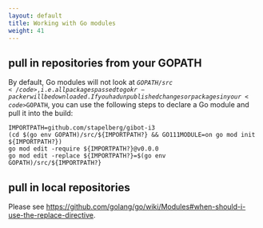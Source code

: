 ```yaml
---
layout: default
title: Working with Go modules
weight: 41
---
```


## pull in repositories from your GOPATH

By default, Go modules will not look at <code>$GOPATH/src</code>,
i.e. all packages passed to gokr-packer will be downloaded. If you
had unpublished changes or packages in your <code>$GOPATH</code>,
you can use the following steps to declare a Go module and pull it
into the build:

```shell
IMPORTPATH=github.com/stapelberg/gibot-i3
(cd $(go env GOPATH)/src/${IMPORTPATH?} && GO111MODULE=on go mod init ${IMPORTPATH?})
go mod edit -require ${IMPORTPATH?}@v0.0.0
go mod edit -replace ${IMPORTPATH?}=$(go env GOPATH)/src/${IMPORTPATH?}
```

## pull in local repositories

Please see <a href="https://github.com/golang/go/wiki/Modules#when-should-i-use-the-replace-directive">https://github.com/golang/go/wiki/Modules#when-should-i-use-the-replace-directive</a>.
